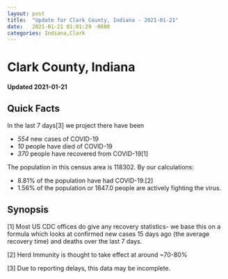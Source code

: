 ```yaml
---
layout: post
title:  "Update for Clark County, Indiana - 2021-01-21"
date:   2021-01-21 01:01:29 -0600
categories: Indiana,Clark
---
```


# Clark County, Indiana
#### Updated 2021-01-21

## Quick Facts

In the last 7 days[3] we project there have been
- *554* new cases of COVID-19
- *10* people have died of COVID-19
- *370* people have recovered from COVID-19[1]

The population in this census area is 118302. By our calculations:
- 8.81% of the population have had COVID-19.[2]
- 1.56% of the population or 1847.0 people are actively fighting the virus.

## Synopsis




[1] Most US CDC offices do give any recovery statistics- we base this on a formula which looks at confirmed new cases
15 days ago (the average recovery time) and deaths over the last 7 days.

[2] Herd Immunity is thought to take effect at around ~70-80%

[3] Due to reporting delays, this data may be incomplete.
 
    